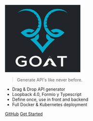 <!-- _coverpage.md -->

<img src="./logo.png" alt="drawing" width="250"/>

> Generate API's like never before.

- Drag & Drop API generator
- Loopback 4.0, Formio y Typescript
- Define once, use in front and backend
- Full Docker & Kubernetes deployment

[GitHub](https://github.com/goat-io/fluent)
[Get Started](0.1.0/getting-started/installation)
